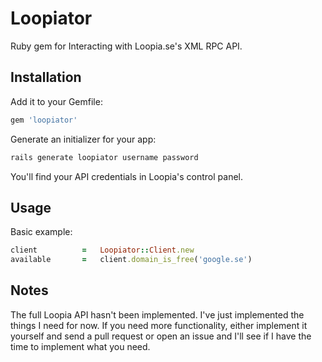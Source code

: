 # Loopiator
Ruby gem for Interacting with Loopia.se's XML RPC API.

## Installation
Add it to your Gemfile:
```ruby
gem 'loopiator'
```

Generate an initializer for your app:

```ruby
rails generate loopiator username password
```

You'll find your API credentials in Loopia's control panel.

## Usage

Basic example:
```ruby
client          =   Loopiator::Client.new
available       =   client.domain_is_free('google.se')
```

## Notes
The full Loopia API hasn't been implemented. I've just implemented the things I need for now. If you need more functionality, either implement it yourself and send a pull request or open an issue and I'll see if I have the time to implement what you need.